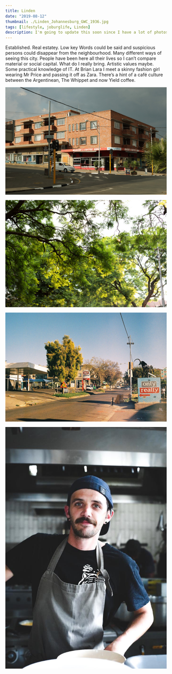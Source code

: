 ```yaml
---
title: Linden
date: "2019-08-12"
thumbnail: ./Linden_Johannesburg_GWC_1936.jpg
tags: [lifestyle, joburglife, Linden]
description: I'm going to update this soon since I have a lot of photos from the neighbourhood.
---
```


Established. Real estatey. Low key Words could be said and suspicious persons could disappear from the neighbourhood. Many different ways of seeing this city. People have been here all their lives so I can’t compare material or social capital. What do I really bring. Artistic values maybe. Some practical knowledge of IT. At Brian Lara I meet a skinny fashion girl wearing Mr Price and passing it off as Zara. There’s a hint of a café culture between the Argentinean, The Whippet and now Yield coffee.

![Linden](./The_Argentean_Bakery_Linden_GWC_0430.jpg)

![Linden](./Linden_Johannesburg_GWC_0477.jpg)

![Linden](./JoburgFilm_000024.jpg)

![Linden](./van-der-linde-resturant.jpg)
